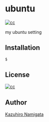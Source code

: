 # ubuntu
[![cc][cc_image]][cc_url]

my ubuntu setting

## Installation

```bash
$
```

## License

[![cc][cc_image]][cc_url]

## Author

[Kazuhiro Namigata](mailto:kazurri@gmail.com)

[cc_image]: https://img.shields.io/badge/License-CC%20BY%204.0-lightgrey.svg?style=flat-square
[cc_url]: http://creativecommons.org/licenses/by/4.0/
